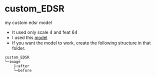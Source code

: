 # custom_EDSR
my custom edsr model
- It used only scale 4 and feat 64
- I used this [model](https://github.com/sanghyun-son/EDSR-PyTorch)
- If you want the model to work, create the following structure in that folder.

```
custom_EDSR   
└─image
    ├─after
    └─before
```
